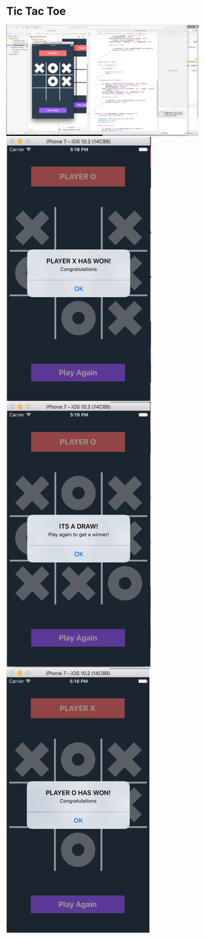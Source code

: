 # Tic Tac Toe

![1](https://github.com/jluisfgarza/Swift/blob/master/tic%20tac%20toe/1.png?raw=true)
![2](https://github.com/jluisfgarza/Swift/blob/master/tic%20tac%20toe/2.png?raw=true)
![3](https://github.com/jluisfgarza/Swift/blob/master/tic%20tac%20toe/3.png?raw=true)
![4](https://github.com/jluisfgarza/Swift/blob/master/tic%20tac%20toe/4.png?raw=true)

